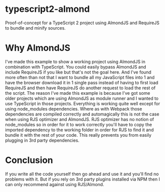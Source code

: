 # typescript2-almond
Proof-of-concept for a TypeScript 2 project using AlmondJS and RequireJS to bundle and minify sources.

# Why AlmondJS
I've made this example to show a working project using AlmondJS in combination with TypeScript. You could easily bypass AlmondJS and include RequireJS if you like but that's not the goal here. And I've found more often than not that I want to bundle all my JavaScript files into 1 and have the browser download it in 1 single pass instead of having to first load RequireJS and then have RequireJS do another request to load the rest of the script.
The reason I've made this example is because I've got some older projects which are using AlmondJS as module runner and I wanted to use TypeScript in those projects.
Everything is working quite well except for using node_modules dependencies. Where as with Webpack those dependencies are compiled correctly and automagically this is not the case when using RJS optimizer and AlmondJS. RJS optimizer has no notion of node_modules so in order for it to work correctly you'll have to copy the imported dependency to the working folder in order for RJS to find it and bundle it with the rest of your code.
This really prevents you from easily plugging in 3rd party dependencies.

# Conclusion
If you write all the code yourself then go ahead and use it and you'll find no problems with it. But if you rely on 3rd party plugins installed via NPM then I can only recommend against using RJS/Almond.
